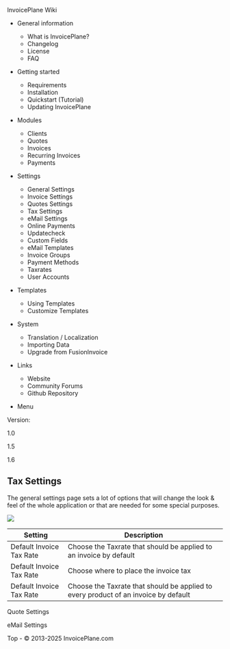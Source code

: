 
InvoicePlane Wiki

* General information
  
  + What is InvoicePlane?
  + Changelog
  + License
  + FAQ
* Getting started
  
  + Requirements
  + Installation
  + Quickstart (Tutorial)
  + Updating InvoicePlane
* Modules
  
  + Clients
  + Quotes
  + Invoices
  + Recurring Invoices
  + Payments
* Settings
  
  + General Settings
  + Invoice Settings
  + Quotes Settings
  + Tax Settings
  + eMail Settings
  + Online Payments
  + Updatecheck
  + Custom Fields
  + eMail Templates
  + Invoice Groups
  + Payment Methods
  + Taxrates
  + User Accounts
* Templates
  
  + Using Templates
  + Customize Templates
* System
  
  + Translation / Localization
  + Importing Data
  + Upgrade from FusionInvoice
* Links 
  + Website
  + Community Forums
  + Github Repository


* Menu

Version:

1.0


1.5


1.6




Tax Settings
------------

The general settings page sets a lot of options that will change the look & feel of the whole application or that are needed for some special purposes.


![](//invoiceplane.com/content/screenshots/web_thumb/ip_settings_taxes.jpg)


| Setting | Description |
| --- | --- |
| Default Invoice Tax Rate | Choose the Taxrate that should be applied to an invoice by default |
| Default Invoice Tax Rate | Choose where to place the invoice tax |
| Default Invoice Tax Rate | Choose the Taxrate that should be applied to every product of an invoice by default |


Quote Settings

eMail Settings

 
 Top - © 2013-2025 InvoicePlane.com


